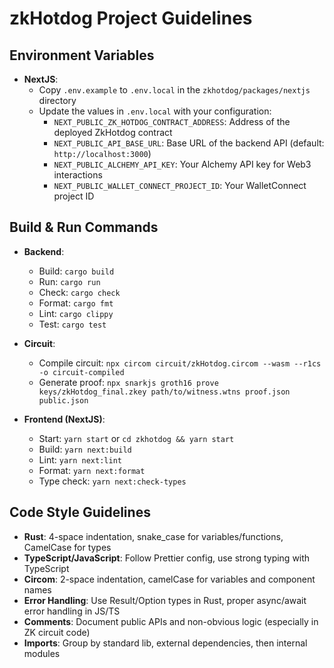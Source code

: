 # zkHotdog Project Guidelines

## Environment Variables
- **NextJS**:
  - Copy `.env.example` to `.env.local` in the `zkhotdog/packages/nextjs` directory
  - Update the values in `.env.local` with your configuration:
    - `NEXT_PUBLIC_ZK_HOTDOG_CONTRACT_ADDRESS`: Address of the deployed ZkHotdog contract
    - `NEXT_PUBLIC_API_BASE_URL`: Base URL of the backend API (default: `http://localhost:3000`)
    - `NEXT_PUBLIC_ALCHEMY_API_KEY`: Your Alchemy API key for Web3 interactions
    - `NEXT_PUBLIC_WALLET_CONNECT_PROJECT_ID`: Your WalletConnect project ID

## Build & Run Commands
- **Backend**:
  - Build: `cargo build`
  - Run: `cargo run` 
  - Check: `cargo check`
  - Format: `cargo fmt`
  - Lint: `cargo clippy`
  - Test: `cargo test`

- **Circuit**:
  - Compile circuit: `npx circom circuit/zkHotdog.circom --wasm --r1cs -o circuit-compiled`
  - Generate proof: `npx snarkjs groth16 prove keys/zkHotdog_final.zkey path/to/witness.wtns proof.json public.json`

- **Frontend (NextJS)**:
  - Start: `yarn start` or `cd zkhotdog && yarn start`
  - Build: `yarn next:build`
  - Lint: `yarn next:lint`
  - Format: `yarn next:format`
  - Type check: `yarn next:check-types`

## Code Style Guidelines
- **Rust**: 4-space indentation, snake_case for variables/functions, CamelCase for types
- **TypeScript/JavaScript**: Follow Prettier config, use strong typing with TypeScript
- **Circom**: 2-space indentation, camelCase for variables and component names
- **Error Handling**: Use Result/Option types in Rust, proper async/await error handling in JS/TS
- **Comments**: Document public APIs and non-obvious logic (especially in ZK circuit code)
- **Imports**: Group by standard lib, external dependencies, then internal modules